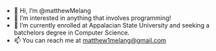 - 👋 Hi, I’m @matthewMelang
- 👀 I’m interested in anything that involves programming!
- 🌱 I’m currently enrolled at Appalacian State University and seeking a batchelors degree in Computer Science.
- 📫 You can reach me at matthew1melang@gmail.com
